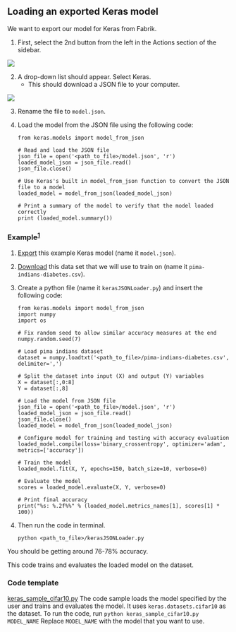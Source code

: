 ## Loading an exported Keras model

We want to export our model for Keras from Fabrik.

1. First, select the 2nd button from the left in the Actions section of the sidebar.
<img src="https://raw.githubusercontent.com/Cloud-CV/Fabrik/master/tutorials/exportbutton.png">

2. A drop-down list should appear. Select Keras.
    * This should download a JSON file to your computer.
<img src="https://raw.githubusercontent.com/Cloud-CV/Fabrik/master/tutorials/exportdropdown.png">

3. Rename the file to ```model.json```.

4. Load the model from the JSON file using the following code:
    ```
    from keras.models import model_from_json

    # Read and load the JSON file
    json_file = open('<path_to_file>/model.json', 'r')
    loaded_model_json = json_file.read()
    json_file.close()

    # Use Keras's built in model_from_json function to convert the JSON file to a model
    loaded_model = model_from_json(loaded_model_json)

    # Print a summary of the model to verify that the model loaded correctly
    print (loaded_model.summary())
    ```
### Example<sup>[1](https://machinelearningmastery.com/save-load-keras-deep-learning-models/)</sup>
1. [Export](http://fabrik.cloudcv.org/caffe/load?id=20171207035101pfjnz) this example Keras model (name it ```model.json```).

2. [Download](http://archive.ics.uci.edu/ml/machine-learning-databases/pima-indians-diabetes/pima-indians-diabetes.data) this data set that we will use to train on (name it ```pima-indians-diabetes.csv```).

3. Create a python file (name it ```kerasJSONLoader.py```) and insert the following code:
   ```
   from keras.models import model_from_json
   import numpy
   import os

   # Fix random seed to allow similar accuracy measures at the end
   numpy.random.seed(7)

   # Load pima indians dataset
   dataset = numpy.loadtxt('<path_to_file>/pima-indians-diabetes.csv', delimiter=',')

   # Split the dataset into input (X) and output (Y) variables
   X = dataset[:,0:8]
   Y = dataset[:,8]

   # Load the model from JSON file
   json_file = open('<path_to_file>/model.json', 'r')
   loaded_model_json = json_file.read()
   json_file.close()
   loaded_model = model_from_json(loaded_model_json)

   # Configure model for training and testing with accuracy evaluation
   loaded_model.compile(loss='binary_crossentropy', optimizer='adam', metrics=['accuracy'])

   # Train the model
   loaded_model.fit(X, Y, epochs=150, batch_size=10, verbose=0)

   # Evaluate the model
   scores = loaded_model.evaluate(X, Y, verbose=0)

   # Print final accuracy
   print("%s: %.2f%%" % (loaded_model.metrics_names[1], scores[1] * 100))
   ```
4. Then run the code in terminal.
   ```
   python <path_to_file>/kerasJSONLoader.py
   ```
You should be getting around 76-78% accuracy.

This code trains and evaluates the loaded model on the dataset.

### Code template
[keras_sample_cifar10.py](../example/keras/code_samples/keras_sample_cifar10.py)
The code sample loads the model specified by the user and trains and evaluates the model.
It uses ```keras.datasets.cifar10``` as the dataset.
To run the code, run
    ```
    python keras_sample_cifar10.py MODEL_NAME
    ```
Replace ```MODEL_NAME``` with the model that you want to use.
